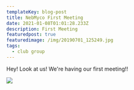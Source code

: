 ```yaml
---
templateKey: blog-post
title: NebMyco First Meeting
date: 2021-01-08T01:01:28.233Z
description: First Meeting
featuredpost: true
featuredimage: /img/20190701_125249.jpg
tags:
  - club group
---
```

Hey! Look at us! We're having our first meeting!!



![](/img/ourgroup.png)